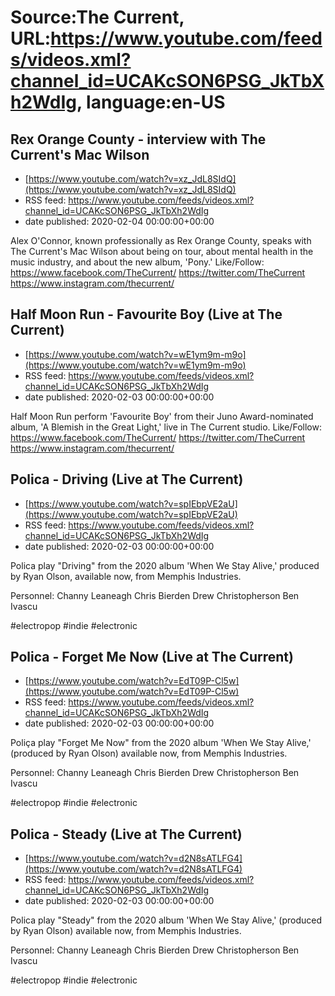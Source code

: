 # Source:The Current, URL:https://www.youtube.com/feeds/videos.xml?channel_id=UCAKcSON6PSG_JkTbXh2WdIg, language:en-US

## Rex Orange County - interview with The Current's Mac Wilson
 - [https://www.youtube.com/watch?v=xz_JdL8SIdQ](https://www.youtube.com/watch?v=xz_JdL8SIdQ)
 - RSS feed: https://www.youtube.com/feeds/videos.xml?channel_id=UCAKcSON6PSG_JkTbXh2WdIg
 - date published: 2020-02-04 00:00:00+00:00

Alex O'Connor, known professionally as Rex Orange County, speaks with The Current's Mac Wilson about being on tour, about mental health in the music industry, and about the new album, 'Pony.' 
Like/Follow:
https://www.facebook.com/TheCurrent/
https://twitter.com/TheCurrent
https://www.instagram.com/thecurrent/

## Half Moon Run - Favourite Boy (Live at The Current)
 - [https://www.youtube.com/watch?v=wE1ym9m-m9o](https://www.youtube.com/watch?v=wE1ym9m-m9o)
 - RSS feed: https://www.youtube.com/feeds/videos.xml?channel_id=UCAKcSON6PSG_JkTbXh2WdIg
 - date published: 2020-02-03 00:00:00+00:00

Half Moon Run perform 'Favourite Boy' from their Juno Award-nominated album, 'A Blemish in the Great Light,' live in The Current studio.
Like/Follow:
https://www.facebook.com/TheCurrent/
https://twitter.com/TheCurrent
https://www.instagram.com/thecurrent/

## Polica - Driving (Live at The Current)
 - [https://www.youtube.com/watch?v=spIEbpVE2aU](https://www.youtube.com/watch?v=spIEbpVE2aU)
 - RSS feed: https://www.youtube.com/feeds/videos.xml?channel_id=UCAKcSON6PSG_JkTbXh2WdIg
 - date published: 2020-02-03 00:00:00+00:00

Polica play "Driving" from the 2020 album 'When We Stay Alive,' produced by Ryan Olson, available now, from Memphis Industries.

Personnel:
Channy Leaneagh
Chris Bierden
Drew Christopherson
Ben Ivascu

#electropop #indie #electronic

## Polica - Forget Me Now (Live at The Current)
 - [https://www.youtube.com/watch?v=EdT09P-Cl5w](https://www.youtube.com/watch?v=EdT09P-Cl5w)
 - RSS feed: https://www.youtube.com/feeds/videos.xml?channel_id=UCAKcSON6PSG_JkTbXh2WdIg
 - date published: 2020-02-03 00:00:00+00:00

Poliça play "Forget Me Now" from the 2020 album 'When We Stay Alive,' (produced by Ryan Olson) available now, from Memphis Industries.

Personnel:
Channy Leaneagh
Chris Bierden
Drew Christopherson
Ben Ivascu

#electropop #indie #electronic

## Polica - Steady (Live at The Current)
 - [https://www.youtube.com/watch?v=d2N8sATLFG4](https://www.youtube.com/watch?v=d2N8sATLFG4)
 - RSS feed: https://www.youtube.com/feeds/videos.xml?channel_id=UCAKcSON6PSG_JkTbXh2WdIg
 - date published: 2020-02-03 00:00:00+00:00

Polica play "Steady" from the 2020 album 'When We Stay Alive,' (produced by Ryan Olson) available now, from Memphis Industries.

Personnel:
Channy Leaneagh
Chris Bierden
Drew Christopherson
Ben Ivascu

#electropop #indie #electronic

